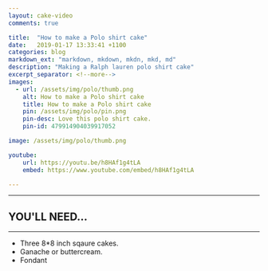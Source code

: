 ```yaml
---
layout: cake-video
comments: true

title:  "How to make a Polo shirt cake"
date:   2019-01-17 13:33:41 +1100
categories: blog
markdown_ext: "markdown, mkdown, mkdn, mkd, md"
description: "Making a Ralph lauren polo shirt cake"
excerpt_separator: <!--more-->
images: 
  - url: /assets/img/polo/thumb.png
    alt: How to make a Polo shirt cake
    title: How to make a Polo shirt cake
    pin: /assets/img/polo/pin.png
    pin-desc: Love this polo shirt cake.
    pin-id: 479914904039917052

image: /assets/img/polo/thumb.png

youtube:
    url: https://youtu.be/h8HAf1g4tLA
    embed: https://www.youtube.com/embed/h8HAf1g4tLA

---
```



---

## YOU'LL NEED...

---

- Three 8\*8 inch sqaure cakes.
- Ganache or buttercream.
- Fondant







